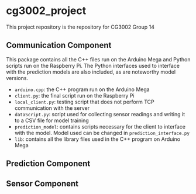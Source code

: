 # cg3002_project
This project repository is the repository for CG3002 Group 14

## Communication Component
This package contains all the C++ files run on the Arduino Mega and Python scripts run on the Raspberry Pi. The Python interfaces used to interface with the prediction models are also included, as are noteworthy model versions.

- `arduino.cpp`: the C++ program run on the Arduino Mega
- `client.py`: the final script run on the Raspberry Pi
- `local_client.py`: testing script that does not perform TCP communication with the server
- `dataScript.py`: script used for collecting sensor readings and writing it to a CSV file for model training
- `prediction_model`: contains scripts necessary for the client to interface with the model. Model used can be changed in `prediction_interface.py`
- `lib`: contains all the library files used in the C++ program on Arduino Mega

## Prediction Component

## Sensor Component
